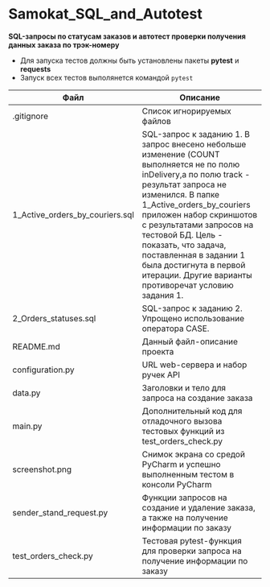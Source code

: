 # Samokat_SQL_and_Autotest
**SQL-запросы по статусам заказов и автотест проверки получения данных заказа по трэк-номеру**
- Для запуска тестов должны быть установлены пакеты __pytest__ и __requests__
- Запуск всех тестов выполянется командой ```pytest```

|Файл|Описание|
|-|-|
|.gitignore|Список игнорируемых файлов
|1_Active_orders_by_couriers.sql|SQL-запрос к заданию 1. В запрос внесено небольше изменение (COUNT выполняется не по полю inDelivery,а по полю track - результат запроса не изменился. В папке 1_Active_orders_by_couriers приложен набор скриншотов с результатами запросов на тестовой БД. Цель - показать, что задача, поставленная в задании 1 была достигнута в первой итерации. Другие варианты противоречат условию задания 1.
|2_Orders_statuses.sql|SQL-запрос к заданию 2. Упрощено использование оператора CASE.
|README.md|Данный файл-описание проекта
|configuration.py|URL web-сервера и набор ручек API
|data.py|Заголовки и тело для запроса на создание заказа
|main.py|Дополнительный код для отладочного вызова тестовых функций из test_orders_check.py
|screenshot.png|Снимок экрана со средой PyCharm и успешно выполненным тестом в консоли PyCharm
|sender_stand_request.py|Функции запросов на создание и удаление заказа, а также на получение информации по заказу
|test_orders_check.py|Тестовая pytest-функция для проверки запроса на получение информации по заказу